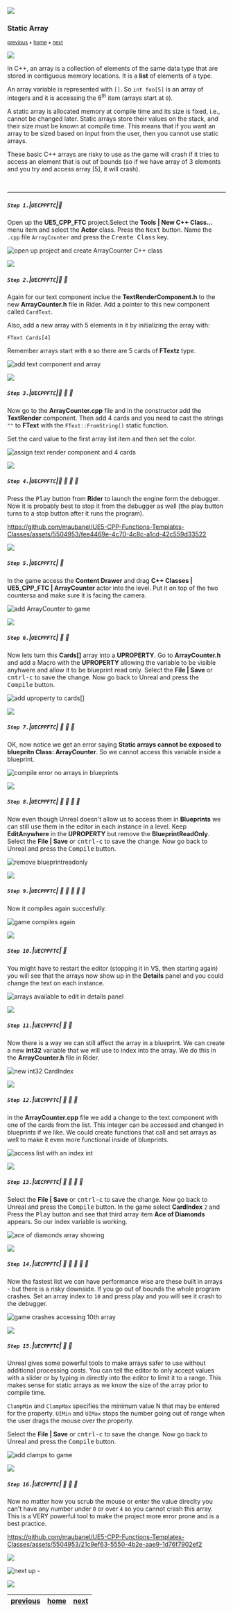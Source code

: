 ![](../images/line3.png)

### Static Array

<sub>[previous](../const/README.md#user-content-const-keyword) • [home](../README.md#user-content-ue5-cpp-functions--templates--classes) • [next](../containers/README.md#user-content-containers)</sub>

![](../images/line3.png)

In C++, an array is a collection of elements of the same data type that are stored in contiguous memory locations. It is a **list** of elements of a type.

An array variable is represented with `[]`.  So `int foo[5]` is an array of integers and it is accessing the 6<sup>th</sup> item (arrays start at `0`).

A static array is allocated memory at compile time and its size is fixed, i.e., cannot be changed later. Static arrays store their values on the stack, and their size must be known at compile time. This means that if you want an array to be sized based on input from the user, then you cannot use static arrays. 

These basic C++ arrays are risky to use as the game will crash if it tries to access an element that is out of bounds (so if we have array of 3 elements and you try and access array [5], it will crash).

<br>

---

##### `Step 1.`\|`UECPPFTC`|:small_blue_diamond:

Open up the **UE5_CPP_FTC** project.Select the **Tools | New C++ Class...** menu item and select the **Actor** class. Press the <kbd>Next</kbd> button. Name the `.cpp` file `ArrayCounter` and press the <kbd>Create Class</kbd> key.

![open up project and create ArrayCounter C++ class](images/startClass.png)

![](../images/line2.png)

##### `Step 2.`\|`UECPPFTC`|:small_blue_diamond: :small_blue_diamond: 

Again for our text component inclue the **TextRenderComponent.h** to the new **ArrayCounter.h** file in Rider. Add a pointer to this new component called `CardText`.

Also, add a new array with 5 elements in it by initializing the array with:

`FText Cards[4]`

Remember arrays start with `0` so there are 5 cards of **FTextz** type.

![add text component and array](images/headerDeclarations.png)

![](../images/line2.png)

##### `Step 3.`\|`UECPPFTC`|:small_blue_diamond: :small_blue_diamond: :small_blue_diamond:

Now go to the **ArrayCounter.cpp** file and in the constructor add the **TextRender** component.  Then add 4 cards and you need to cast the strings `""` to **FText** with the `FText::FromString()` static function.

Set the card value to the first array list item and then set the color.

![assign text render component and 4 cards](images/definitionInContructor.png)

![](../images/line2.png)

##### `Step 4.`\|`UECPPFTC`|:small_blue_diamond: :small_blue_diamond: :small_blue_diamond: :small_blue_diamond:

Press the <kbd>Play</kbd> button from **Rider** to launch the engine form the debugger.  Now it is probably best to stop it from the debugger as well (the play button turns to a stop button after it runs the program).

https://github.com/maubanel/UE5-CPP-Functions-Templates-Classes/assets/5504953/fee4469e-4c70-4c8c-a1cd-42c559d33522

![](../images/line2.png)

##### `Step 5.`\|`UECPPFTC`| :small_orange_diamond:

In the game access the **Content Drawer** and drag **C++ Classes | UE5_CPP_FTC | ArrayCounter** actor into the level.  Put it on top of the two countersa and make sure it is facing the camera.

![add ArrayCounter to game](images/addArrayCounter.png)

![](../images/line2.png)

##### `Step 6.`\|`UECPPFTC`| :small_orange_diamond: :small_blue_diamond:

Now lets turn this **Cards[]** array into a **UPROPERTY**.  Go to **ArrayCounter.h** and add a Macro with the **UPROPERTY** allowing the variable to be visible anyhwere and allow it to be blueprint read only. Select the **File | Save** or <kbd>cntrl-c</kbd> to save the change.  Now go back to Unreal and press the <kbd>Compile</kbd> button.

![add uproperty to cards[]](images/addUProperty.png)

![](../images/line2.png)

##### `Step 7.`\|`UECPPFTC`| :small_orange_diamond: :small_blue_diamond: :small_blue_diamond:

OK, now notice we get an error saying **Static arrays cannot be exposed to bluepritn Class: ArrayCounter**.  So we cannot access this variable inside a blueprint. 

![compile error no arrays in blueprints](images/bpNoStaticArray.png)

![](../images/line2.png)

##### `Step 8.`\|`UECPPFTC`| :small_orange_diamond: :small_blue_diamond: :small_blue_diamond: :small_blue_diamond:

Now even though Unreal doesn't allow us to access them in **Blueprints** we can still use them in the editor in each instance in a level.  Keep **EditAnywhere** in the **UPROPERTY** but remove the **BlueprintReadOnly**.  Select the **File | Save** or <kbd>cntrl-c</kbd> to save the change.  Now go back to Unreal and press the <kbd>Compile</kbd> button.

![remove blueprintreadonly](images/bpEditAnywhere.png)

![](../images/line2.png)

##### `Step 9.`\|`UECPPFTC`| :small_orange_diamond: :small_blue_diamond: :small_blue_diamond: :small_blue_diamond: :small_blue_diamond:

Now it compiles again succesfully.

![game compiles again](images/compileSucceeds.png)

![](../images/line2.png)

##### `Step 10.`\|`UECPPFTC`| :large_blue_diamond:

You might have to restart the editor (stopping it in VS, then starting again) you will see that the arrays now show up in the **Details** panel and you could change the text on each instance.

![arrays available to edit in details panel](images/cardsInEditor.png)

![](../images/line2.png)

##### `Step 11.`\|`UECPPFTC`| :large_blue_diamond: :small_blue_diamond: 

Now there is a way we can still affect the array in a blueprint.  We can create a new **int32** variable that we will use to index into the array. We do this in the **ArrayCounter.h** file in Rider.

![new int32 CardIndex](images/cardIndexReadWrite.png)

![](../images/line2.png)

##### `Step 12.`\|`UECPPFTC`| :large_blue_diamond: :small_blue_diamond: :small_blue_diamond: 

in the **ArrayCounter.cpp** file we add a change to the text component with one of the cards from the list. This integer can be accessed and changed in blueprints if we like. We could create functions that call and set arrays as well to make it even more functional inside of blueprints.

![access list with an index int](images/cardIndexArr.png)

![](../images/line2.png)

##### `Step 13.`\|`UECPPFTC`| :large_blue_diamond: :small_blue_diamond: :small_blue_diamond:  :small_blue_diamond: 

Select the **File | Save** or <kbd>cntrl-c</kbd> to save the change.  Now go back to Unreal and press the <kbd>Compile</kbd> button. In the game select **CardIndex** `2` and Press the <kbd>Play</kbd> button and see that third array item **Ace of Diamonds** appears.  So our index variable is working.

![ace of diamonds array showing](images/cardIndex2.png)

![](../images/line2.png)

##### `Step 14.`\|`UECPPFTC`| :large_blue_diamond: :small_blue_diamond: :small_blue_diamond: :small_blue_diamond:  :small_blue_diamond: 

Now the fastest list we can have performance wise are these built in arrays - but there is a risky downside.  If you go out of bounds the whole program crashes.  Set an array index to `10` and press play and you will see it crash to the debugger.

![game crashes accessing 10th array](images/outOfArrayCrash.png)

![](../images/line2.png)

##### `Step 15.`\|`UECPPFTC`| :large_blue_diamond: :small_orange_diamond: 

Unreal gives some powerful tools to make arrays safer to use without additional processing costs.  You can tell the editor to only accept values with a slider or by typing in directly into the editor to limit it to a range.  This makes sense for static arrays as we know the size of the array prior to compile time.  

`ClampMin` and  `ClampMax` specifies the minimum value N that may be entered for the property.  `UIMin` and `UIMax` stops the number going out of range when the user drags the mouse over the property.

Select the **File | Save** or <kbd>cntrl-c</kbd> to save the change.  Now go back to Unreal and press the <kbd>Compile</kbd> button.

![add clamps to game](images/clampValAndSlider.png)

![](../images/line2.png)

##### `Step 16.`\|`UECPPFTC`| :large_blue_diamond: :small_orange_diamond:   :small_blue_diamond: 

Now no matter how you scrub the mouse or enter the value direclty you can't have any number under `0` or over `4` so you cannot crash this array.  This is a VERY powerful tool to make the project more error prone and is a best practice. 

https://github.com/maubanel/UE5-CPP-Functions-Templates-Classes/assets/5504953/21c9ef63-5550-4b2e-aae9-1d76f7902ef2

![](../images/line.png)

<!-- <img src="https://via.placeholder.com/1000x100/45D7CA/000000/?text=Next Up - Containers"> -->

![next up - ](images/banner.png)

![](../images/line.png)

| [previous](../const/README.md#user-content-const-keyword)| [home](../README.md#user-content-ue5-cpp-functions--templates--classes) | [next](../containers/README.md#user-content-containers)|
|---|---|---|
